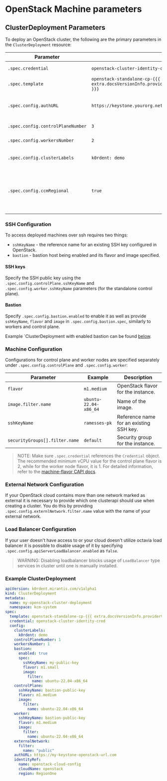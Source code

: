 # OpenStack Machine parameters

## ClusterDeployment Parameters

To deploy an OpenStack cluster, the following are the primary parameters in the `ClusterDeployment` resource:


| Parameter                         | Example                               | Description                                                 |
|-----------------------------------|---------------------------------------|-------------------------------------------------------------|
| `.spec.credential`                | `openstack-cluster-identity-cred`     | Reference to the `Credential` object.                       |
| `.spec.template`                  | `openstack-standalone-cp-{{{ extra.docsVersionInfo.providerVersions.dashVersions.openstackStandaloneCpCluster }}}` | Reference to the `ClusterTemplate`. |
| `.spec.config.authURL`            | `https://keystone.yourorg.net/`       | Keystone authentication endpoint for OpenStack.             |
| `.spec.config.controlPlaneNumber` | `3`                                   | Number of control plane nodes.                              |
| `.spec.config.workersNumber`      | `2`                                   | Number of worker nodes.                                     |
| `.spec.config.clusterLabels`      | `k0rdent: demo`                       | Labels to apply to the cluster. Used by MultiClusterService.|
| `.spec.config.ccmRegional`         | `true`                                | Enables the OpenStack CCM OS_CCM_REGIONAL envvar feature and allows OpenStack CCM to define the region in nodes |

### SSH Configuration

To access deployed machines over ssh requires two things:

- `sshKeyName` - the reference name for an existing SSH key configured in OpenStack.
- `bastion` - bastion host being enabled and its flavor and image specified.

#### SSH keys

Specify the SSH public key using the `.spec.config.controlPlane.sshKeyName` and `.spec.config.worker.sshKeyName` parameters (for the standalone control plane).

#### Bastion

Specify `.spec.config.bastion.enabled` to enable it as well as provide `sshKeyName`, `flavor` and `image` in `.spec.config.bastion.spec`, similarly to workers and control plane.


Example `ClusterDeployment with enabled bastion can be found [below](#example-clusterdeployment).



### Machine Configuration

Configurations for control plane and worker nodes are specified separately under `.spec.config.controlPlane` and `.spec.config.worker`:

| Parameter                      | Example               | Description                             |
|--------------------------------|-----------------------|-----------------------------------------|
| `flavor`                       | `m1.medium`           | OpenStack flavor for the instance.      |
| `image.filter.name`            | `ubuntu-22.04-x86_64` | Name of the image.                      |
| `sshKeyName`                   | `ramesses-pk`         | Reference name for an existing SSH key. |
| `securityGroups[].filter.name` | `default`             | Security group for the instance.        |

> NOTE:
> Make sure `.spec.credential` references the `Credential` object.
> The recommended minimum vCPU value for the control plane flavor is 2, while for the worker node flavor, it is 1. For detailed information, refer to the [machine-flavor CAPI docs](https://github.com/kubernetes-sigs/cluster-api-provider-openstack/blob/main/docs/book/src/clusteropenstack/configuration.md#machine-flavor).

### External Network Configuration

If your OpenStack cloud contains more than one network marked as external it is necessary to provide which one clusterapi should use when creating a cluster. You do this by providing `.spec.config.externlNetwork.filter.name` value with the name of your external network.

### Load Balancer Configuration

If your user doesn't have access to or your cloud doesn't utilize octavia load balancer it is possible to disable usage of it by specifying
`.spec.config.apiServerLoadBalancer.enabled` as `false`.

> WARNING: Disabling loadbalancer blocks usage of `LoadBalancer` type services in cluster until one is manually installed.


### Example ClusterDeployment

```yaml
apiVersion: k0rdent.mirantis.com/v1alpha1
kind: ClusterDeployment
metadata:
  name: my-openstack-cluster-deployment
  namespace: kcm-system
spec:
  template: openstack-standalone-cp-{{{ extra.docsVersionInfo.providerVersions.dashVersions.openstackStandaloneCpCluster }}}
  credential: openstack-cluster-identity-cred
  config:
    clusterLabels:
      k0rdent: demo
    controlPlaneNumber: 1
    workersNumber: 1
    bastion:
      enabled: true
      spec:
        sshKeyName: my-public-key
        flavor: m1.small
        image:
          filter:
            name: ubuntu-22.04-x86_64
    controlPlane:
      sshKeyName: bastion-public-key
      flavor: m1.medium
      image:
        filter:
          name: ubuntu-22.04-x86_64
    worker:
      sshKeyName: bastion-public-key
      flavor: m1.medium
      image:
        filter:
          name: ubuntu-22.04-x86_64
    externalNetwork:
      filter:
        name: "public"
    authURL: https://my-keystone-openstack-url.com
    identityRef:
      name: openstack-cloud-config
      cloudName: openstack
      region: RegionOne
```
